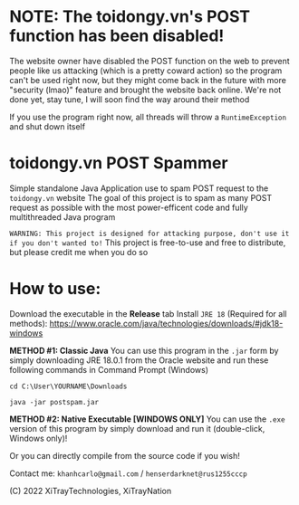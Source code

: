 # NOTE: The toidongy.vn's POST function has been disabled!
The website owner have disabled the POST function on the web to prevent people like us attacking (which is a pretty coward action) so the program can't be used right now, but they might come back in the future with more "security (lmao)" feature and brought the website back online. We're not done yet, stay tune, I will soon find the way around their method

If you use the program right now, all threads will throw a `RuntimeException` and shut down itself

# toidongy.vn POST Spammer

Simple standalone Java Application use to spam POST request to the `toidongy.vn` website
The goal of this project is to spam as many POST request as possible with the most power-efficent code and fully multithreaded Java program

`WARNING: This project is designed for attacking purpose, don't use it if you don't wanted to!`
This project is free-to-use and free to distribute, but please credit me when you do so

# How to use:
Download the executable in the **Release** tab
Install `JRE 18` (Required for all methods): https://www.oracle.com/java/technologies/downloads/#jdk18-windows

**METHOD #1: Classic Java** You can use this program in the `.jar` form by simply downloading JRE 18.0.1 from the Oracle website
and run these following commands in Command Prompt (Windows)

`cd C:\User\YOURNAME\Downloads`

`java -jar postspam.jar`

**METHOD #2: Native Executable [WINDOWS ONLY]** You can use the `.exe` version of this program by simply download and run it (double-click, Windows only)!

Or you can directly compile from the source code if you wish!

Contact me: `khanhcarlo@gmail.com` / `henserdarknet@rus1255cccp`

(C) 2022 XiTrayTechnologies, XiTrayNation
